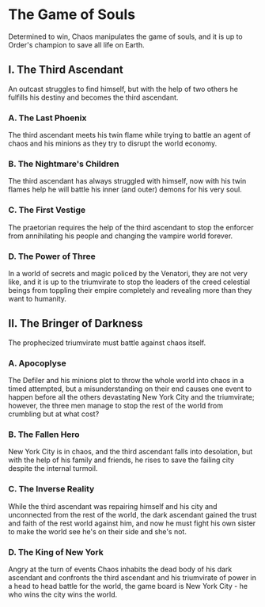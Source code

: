 # The Game of Souls

Determined to win, Chaos manipulates the game of souls, and it is up to Order's champion to save all life on Earth.

## I. The Third Ascendant

An outcast struggles to find himself, but with the help of two others he fulfills his destiny and becomes the third ascendant.

### A. The Last Phoenix 

The third ascendant meets his twin flame while trying to battle an agent of chaos and his minions as they try to disrupt the world economy.

### B. The Nightmare's Children

The third ascendant has always struggled with himself, now with his twin flames help he will battle his inner (and outer) demons for his very soul.

### C. The First Vestige

The praetorian requires the help of the third ascendant to stop the enforcer from annihilating his people and changing the vampire world forever.

### D. The Power of Three

In a world of secrets and magic policed by the Venatori, they are not very like, and it is up to the triumvirate to stop the leaders of the creed celestial beings from toppling their empire completely and revealing more than they want to humanity.

## II. The Bringer of Darkness

The prophecized triumvirate must battle against chaos itself.

### A. Apocoplyse

The Defiler and his minions plot to throw the whole world into chaos in a timed attempted, but a misunderstanding on their end causes one event to happen before all the others devastating New York City and the triumvirate; however, the three men manage to stop the rest of the world from crumbling but at what cost?

### B. The Fallen Hero

New York City is in chaos, and the third ascendant falls into desolation, but with the help of his family and friends, he rises to save the failing city despite the internal turmoil.

### C. The Inverse Reality

While the third ascendant was repairing himself and his city and unconnected from the rest of the world, the dark ascendant gained the trust and faith of the rest world against him, and now he must fight his own sister to make the world see he's on their side and she's not.

### D. The King of New York

Angry at the turn of events Chaos inhabits the dead body of his dark ascendant and confronts the third ascendant and his triumvirate of power in a head to head battle for the world, the game board is New York City - he who wins the city wins the world.
